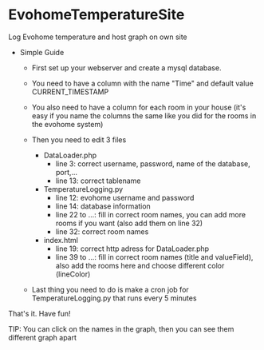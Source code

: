 # EvohomeTemperatureSite
Log Evohome temperature and host graph on own site

- Simple Guide

  - First set up your webserver and create a mysql database.
  - You need to have a column with the name "Time" and default value CURRENT_TIMESTAMP
  - You also need to have a column for each room in your house (it's easy if you name the columns the same like you did for the rooms in the evohome system)
  
  - Then you need to edit 3 files
    - DataLoader.php
      - line 3: correct username, password, name of the database, port,...
      - line 13: correct tablename
    - TemperatureLogging.py
      - line 12: evohome username and password
      - line 14: database information
      - line 22 to ...: fill in correct room names, you can add more rooms if you want (also add them on line 32)
      - line 32: correct room names
    - index.html
      - line 19: correct http adress for DataLoader.php
      - line 39 to ...: fill in correct room names (title and valueField), also add the rooms here and choose different color (lineColor)
  
  - Last thing you need to do is make a cron job for TemperatureLogging.py that runs every 5 minutes
  


That's it. Have fun!

TIP: You can click on the names in the graph, then you can see them different graph apart
